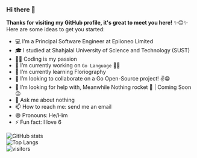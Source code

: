 
### Hi there 👋
**Thanks for visiting my GitHub profile, it's great to meet you here!** ✨😊✨
Here are some ideas to get you started:

- 💻 I’m a Principal Software Engineer at Epiioneo Limited
- 🎓 I studied at Shahjalal University of Science and Technology (SUST)
- 🧑‍💻 Coding is my passion
- 🔭 I’m currently working on `Go Language` 🚀💙
- 🌱 I’m currently learning Floriography
- 👯 I’m looking to collaborate on a Go Open-Source project! ✌😁
- 🤔 I’m looking for help with, Meanwhile Nothing rocket 🚀 | Coming Soon 😉
- 💬 Ask me about nothing
- 📫 How to reach me: send me an email
- 😄 Pronouns: He/Him
- ⚡ Fun fact: I love 6

![GitHub stats](https://github-readme-stats.vercel.app/api?username=il6&count_private=true&show_icons=true&theme=radical&include_all_commits=false)  
![Top Langs](https://github-readme-stats.vercel.app/api/top-langs/?username=il6&layout=compact)  
![visitors](https://page-views.glitch.me/badge?page_id=il6.visitor-badge)  
